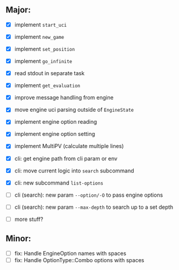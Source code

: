 ## Major:

- [x] implement `start_uci` 
- [x] implement `new_game`
- [x] implement `set_position`
- [x] implement `go_infinite`
- [x] read stdout in separate task
- [x] implement `get_evaluation`
- [x] improve message handling from engine
- [x] move engine uci parsing outside of `EngineState`
- [x] implement engine option reading
- [x] implement engine option setting
- [x] implement MultiPV (calculate multiple lines)
- [x] cli: get engine path from cli param or env
- [x] cli: move current logic into `search` subcommand
- [x] cli: new subcommand `list-options` 
- [ ] cli (search): new param `--option/-O` to pass engine options
- [ ] cli (search): new param `--max-depth` to search up to a set depth 
- [ ] more stuff?


## Minor:

- [ ] fix: Handle EngineOption names with spaces
- [ ] fix: Handle OptionType::Combo options with spaces